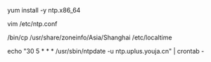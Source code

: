 yum install -y ntp.x86_64

vim /etc/ntp.conf

/bin/cp /usr/share/zoneinfo/Asia/Shanghai /etc/localtime

echo "30 5 * * * /usr/sbin/ntpdate -u ntp.uplus.youja.cn" | crontab -


